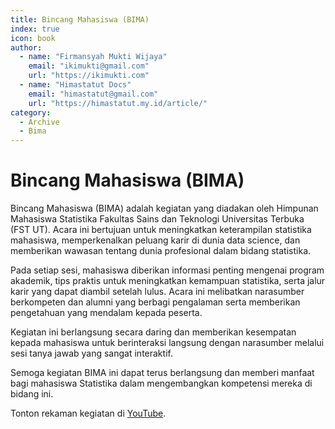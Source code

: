 ```yaml
--- 
title: Bincang Mahasiswa (BIMA)
index: true
icon: book
author:
  - name: "Firmansyah Mukti Wijaya"
    email: "ikimukti@gmail.com"
    url: "https://ikimukti.com"
  - name: "Himastatut Docs"
    email: "himastatut@gmail.com"
    url: "https://himastatut.my.id/article/"
category:
  - Archive
  - Bima
--- 
```


# Bincang Mahasiswa (BIMA)

Bincang Mahasiswa (BIMA) adalah kegiatan yang diadakan oleh Himpunan Mahasiswa Statistika Fakultas Sains dan Teknologi Universitas Terbuka (FST UT). Acara ini bertujuan untuk meningkatkan keterampilan statistika mahasiswa, memperkenalkan peluang karir di dunia data science, dan memberikan wawasan tentang dunia profesional dalam bidang statistika.

Pada setiap sesi, mahasiswa diberikan informasi penting mengenai program akademik, tips praktis untuk meningkatkan kemampuan statistika, serta jalur karir yang dapat diambil setelah lulus. Acara ini melibatkan narasumber berkompeten dan alumni yang berbagi pengalaman serta memberikan pengetahuan yang mendalam kepada peserta.

Kegiatan ini berlangsung secara daring dan memberikan kesempatan kepada mahasiswa untuk berinteraksi langsung dengan narasumber melalui sesi tanya jawab yang sangat interaktif.

Semoga kegiatan BIMA ini dapat terus berlangsung dan memberi manfaat bagi mahasiswa Statistika dalam mengembangkan kompetensi mereka di bidang ini.

Tonton rekaman kegiatan di [YouTube](https://www.youtube.com/watch?v=hapPJgTc24w&t=483s).

